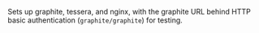 Sets up graphite, tessera, and nginx, with the graphite URL behind
HTTP basic authentication (`graphite/graphite`) for testing.
